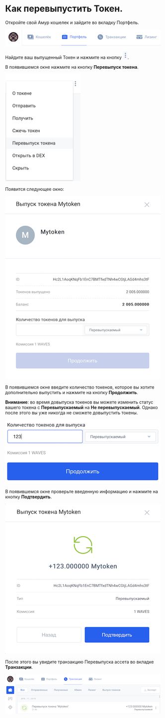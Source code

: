 # **Как перевыпустить Токен**.

Откройте свой Амур кошелек и зайдите во вкладку Портфель.

![](/_assets/token_reissue_01.png)

Найдите ваш выпущенный Токен и нажмите на кнопку ![](/_assets/token_reissue_02.png).

В появившемся окне нажмите на кнопку **Перевыпуск токена**.

![](/_assets/token_reissue_03.png)

Появится следующее окно:

![](/_assets/token_reissue_04.png)

В появившемся окне введите количество токенов, которое вы хотите дополнительно выпустить и нажмите на кнопку **Продолжить**.

**Внимание**: во время довыпуска токенов вы можете изменить статус вашего токена с **Перевыпускаемый** на **Не перевыпускаемый**. Однако после этого вы уже никогда не сможете довыпустить токены.

![](/_assets/token_reissue_05.png)

В появившемся окне проверьте введенную информацию и нажмите на кнопку **Подтвердить**.

![](/_assets/token_reissue_06.png)

После этого вы увидите транзакцию Перевыпуска ассета во вкладке **Транзакции**.

![](/_assets/token_reissue_07.png)
